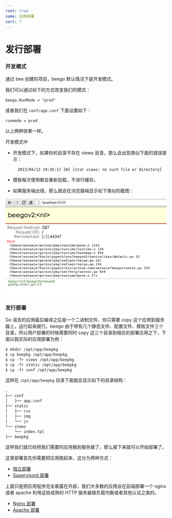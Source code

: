 ```yaml
---
root: true
name: 应用部署
sort: 7
---
```


# 发行部署

### 开发模式

通过 bee 创建的项目，beego 默认情况下是开发模式。

我们可以通过如下的方式改变我们的模式：

	beego.RunMode = "prod"

或者我们在 `conf/app.conf` 下面设置如下：

	runmode = prod

以上两种效果一样。

开发模式中

- 开发模式下，如果你的目录不存在 views 目录，那么会出现类似下面的错误提示：

		2013/04/13 19:36:17 [W] [stat views: no such file or directory]

- 模板每次使用都会重新加载，不进行缓存。

- 如果服务端出错，那么就会在浏览器端显示如下类似的截图：

![](./../images/dev.png)

### 发行部署

Go 语言的应用最后编译之后是一个二进制文件，你只需要 copy 这个应用到服务器上，运行起来就行。beego 由于带有几个静态文件、配置文件、模板文件三个目录，所以用户部署的时候需要同时 copy 这三个目录到相应的部署应用之下，下面以我实际的应用部署为例：

	$ mkdir /opt/app/beepkg
	$ cp beepkg /opt/app/beepkg
	$ cp -fr views /opt/app/beepkg
	$ cp -fr static /opt/app/beepkg
	$ cp -fr conf /opt/app/beepkg

这样在 `/opt/app/beepkg` 目录下面就会显示如下的目录结构：

	.
	├── conf
	│   ├── app.conf
	├── static
	│   ├── css
	│   ├── img
	│   └── js
	└── views
	    └── index.tpl
	├── beepkg

这样我们就已经把我们需要的应用搬到服务器了，那么接下来就可以开始部署了。


这里部署首先你需要把应用跑起来，这分为两种方式：

- [独立部署](./beego.md)
- [Supervisord 部署](./supervisor.md)

上面只是把应用程序完全暴露在外部，我们大多数的应用会在前端部署一个 nginx 或者 apache 利用这些成熟的 HTTP 服务器做负载均衡或者其他认证之类的。

- [Nginx 部署](./nginx.md)
- [Apache 部署](./apache.md)
